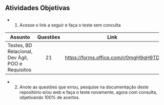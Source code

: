 


## Atividades Objetivas
- 1. Acesse o link a seguir e faça o teste sem conculta

|Assunto|Questões|Link|
|-|:-:|-|
|Testes, BD Relacional, Dev Ágil, POO e Requisitos|21|https://forms.office.com/r/0mgH9qH9TD|

- 2. Anote as questões que errou, pesquise na documentação deste repositório e/ou web e faça o teste novamente, agora com consulta, objetivando 100% de acertos.